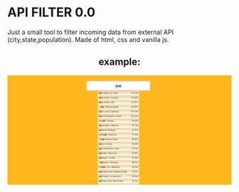 # API FILTER 0.0

Just a small tool to filter incoming data from external API (city,state,population).
Made of html, css and vanilla js.

<div  align="center"><h2> example:</h2> </div>


![](https://raw.githubusercontent.com/DJanocha/apifilter0.0/main/example.png)
